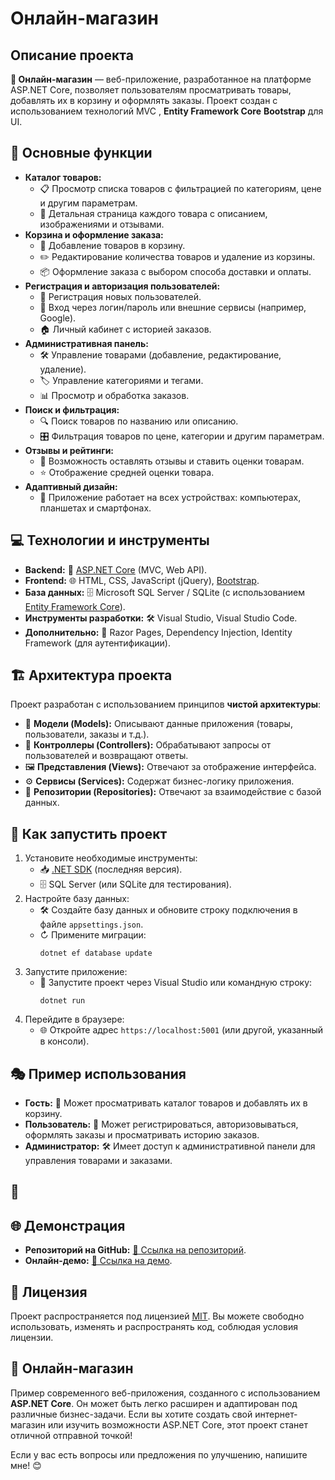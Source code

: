 <h1> Онлайн-магазин</h1>

<h2> Описание проекта</h2>
<p>
    <strong>🚀 Онлайн-магазин</strong> — веб-приложение, разработанное на платформе 
    ASP.NET Core, позволяет пользователям просматривать товары, добавлять их в корзину и оформлять заказы. Проект создан с использованием технологий MVC </strong>, <strong>Entity Framework Core</strong>  <strong>Bootstrap</strong> для UI.
</p>

<h2>🛒 Основные функции</h2>
<ul>
    <li><strong>Каталог товаров:</strong>
        <ul>
            <li>📋 Просмотр списка товаров с фильтрацией по категориям, цене и другим параметрам.</li>
            <li>📸 Детальная страница каждого товара с описанием, изображениями и отзывами.</li>
        </ul>
    </li>
    <li><strong>Корзина и оформление заказа:</strong>
        <ul>
            <li>🛒 Добавление товаров в корзину.</li>
            <li>✏️ Редактирование количества товаров и удаление из корзины.</li>
            <li>📦 Оформление заказа с выбором способа доставки и оплаты.</li>
        </ul>
    </li>
    <li><strong>Регистрация и авторизация пользователей:</strong>
        <ul>
            <li>👤 Регистрация новых пользователей.</li>
            <li>🔑 Вход через логин/пароль или внешние сервисы (например, Google).</li>
            <li>🏠 Личный кабинет с историей заказов.</li>
        </ul>
    </li>
    <li><strong>Административная панель:</strong>
        <ul>
            <li>🛠️ Управление товарами (добавление, редактирование, удаление).</li>
            <li>🏷️ Управление категориями и тегами.</li>
            <li>📊 Просмотр и обработка заказов.</li>
        </ul>
    </li>
    <li><strong>Поиск и фильтрация:</strong>
        <ul>
            <li>🔍 Поиск товаров по названию или описанию.</li>
            <li>🎛️ Фильтрация товаров по цене, категории и другим параметрам.</li>
        </ul>
    </li>
    <li><strong>Отзывы и рейтинги:</strong>
        <ul>
            <li>💬 Возможность оставлять отзывы и ставить оценки товарам.</li>
            <li>⭐ Отображение средней оценки товара.</li>
        </ul>
    </li>
    <li><strong>Адаптивный дизайн:</strong>
        <ul>
            <li>📱 Приложение работает на всех устройствах: компьютерах, планшетах и смартфонах.</li>
        </ul>
    </li>
</ul>

<h2>💻 Технологии и инструменты</h2>
<ul>
    <li><strong>Backend:</strong> 🚀 <a href="https://dotnet.microsoft.com/apps/aspnet" target="_blank">ASP.NET Core</a> (MVC, Web API).</li>
    <li><strong>Frontend:</strong> 🌐 HTML, CSS, JavaScript (jQuery), <a href="https://getbootstrap.com/" target="_blank">Bootstrap</a>.</li>
    <li><strong>База данных:</strong> 🗄️ Microsoft SQL Server / SQLite (с использованием <a href="https://docs.microsoft.com/en-us/ef/core/" target="_blank">Entity Framework Core</a>).</li>
    <li><strong>Инструменты разработки:</strong> 🛠️ Visual Studio, Visual Studio Code.</li>
    <li><strong>Дополнительно:</strong> 📝 Razor Pages, Dependency Injection, Identity Framework (для аутентификации).</li>
</ul>

<h2>🏗️ Архитектура проекта</h2>
<p>
    Проект разработан с использованием принципов <strong>чистой архитектуры</strong>:
</p>
<ul>
    <li>🧩 <strong>Модели (Models):</strong> Описывают данные приложения (товары, пользователи, заказы и т.д.).</li>
    <li>🔄 <strong>Контроллеры (Controllers):</strong> Обрабатывают запросы от пользователей и возвращают ответы.</li>
    <li>🖼️ <strong>Представления (Views):</strong> Отвечают за отображение интерфейса.</li>
    <li>⚙️ <strong>Сервисы (Services):</strong> Содержат бизнес-логику приложения.</li>
    <li>📂 <strong>Репозитории (Repositories):</strong> Отвечают за взаимодействие с базой данных.</li>
</ul>

<h2>🚀 Как запустить проект</h2>
<ol>
    <li>Установите необходимые инструменты:
        <ul>
            <li>📥 <a href="https://dotnet.microsoft.com/download" target="_blank">.NET SDK</a> (последняя версия).</li>
            <li>🗄️ SQL Server (или SQLite для тестирования).</li>
        </ul>
    </li>
    <li>Настройте базу данных:
        <ul>
            <li>🛠️ Создайте базу данных и обновите строку подключения в файле <code>appsettings.json</code>.</li>
            <li>↻ Примените миграции:
                <pre><code>dotnet ef database update</code></pre>
            </li>
        </ul>
    </li>
    <li>Запустите приложение:
        <ul>
            <li>🚀 Запустите проект через Visual Studio или командную строку:
                <pre><code>dotnet run</code></pre>
            </li>
        </ul>
    </li>
    <li>Перейдите в браузере:
        <ul>
            <li>🌐 Откройте адрес <code>https://localhost:5001</code> (или другой, указанный в консоли).</li>
        </ul>
    </li>
</ol>

<h2>🎭 Пример использования</h2>
<ul>
    <li><strong>Гость:</strong> 🛒 Может просматривать каталог товаров и добавлять их в корзину.</li>
    <li><strong>Пользователь:</strong> 👤 Может регистрироваться, авторизовываться, оформлять заказы и просматривать историю заказов.</li>
    <li><strong>Администратор:</strong> 🛠️ Имеет доступ к административной панели для управления товарами и заказами.</li>
</ul>

<h2>📸 </h2>
<p></p>

<h2>🌐 Демонстрация</h2>
<ul>
    <li><strong>Репозиторий на GitHub:</strong> <a href="https://github.com/username/repository" target="_blank">🔗 Ссылка на репозиторий</a>.</li>
    <li><strong>Онлайн-демо:</strong> <a href="https://example.com" target="_blank">🔗 Ссылка на демо</a>.</li>
</ul>

<h2>📜 Лицензия</h2>
<p>
    Проект распространяется под лицензией <a href="https://opensource.org/licenses/MIT" target="_blank">MIT</a>. Вы можете свободно использовать, изменять и распространять код, соблюдая условия лицензии.
</p>

<h2>📢 Онлайн-магазин</h2>
<p>
    Пример современного веб-приложения, созданного с использованием <strong>ASP.NET Core</strong>. Он может быть легко расширен и адаптирован под различные бизнес-задачи. Если вы хотите создать свой интернет-магазин или изучить возможности ASP.NET Core, этот проект станет отличной отправной точкой!
</p>
<p>
    Если у вас есть вопросы или предложения по улучшению, напишите мне! 😊
</p>
